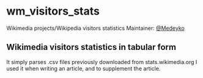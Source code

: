 # wm_visitors_stats
Wikimedia projects/Wikipedia visitors statistics
Maintainer: [@Medeyko](https://github.com/Medeyko)
## Wikimedia visitors statistics in tabular form
It simply parses .csv files previously downloaded from stats.wikimedia.org
I used it when writing an article, and to supplement the article.
